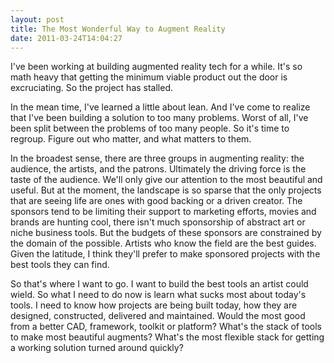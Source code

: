 ```yaml
---
layout: post
title: The Most Wonderful Way to Augment Reality
date: 2011-03-24T14:04:27
---
```


I've been working at building augmented reality tech for a while. It's so math heavy that getting the minimum viable product out the door is excruciating. So the project has stalled.

In the mean time, I've learned a little about lean. And I've come to realize that I've been building a solution to too many problems. Worst of all, I've been split between the problems of too many people. So it's time to regroup. Figure out who matter, and what matters to them.

In the broadest sense, there are three groups in augmenting reality: the audience, the artists, and the patrons. Ultimately the driving force is the taste of the audience. We'll only give our attention to the most beautiful and useful. But at the moment, the landscape is so sparse that the only projects that are seeing life are ones with good backing or a driven creator. The sponsors tend to be limiting their support to marketing efforts, movies and brands are hunting cool, there isn't much sponsorship of abstract art or niche business tools. But the budgets of these sponsors are constrained by the domain of the possible. Artists who know the field are the best guides. Given the latitude, I think they'll prefer to make sponsored projects with the best tools they can find.

So that's where I want to go. I want to build the best tools an artist could wield. So what I need to do now is learn what sucks most about today's tools. I need to know how projects are being built today, how they are designed, constructed, delivered and maintained. Would the most good from a better CAD, framework, toolkit or platform? What's the stack of tools to make most beautiful augments?  What's the most flexible stack for getting a working solution turned around quickly?
